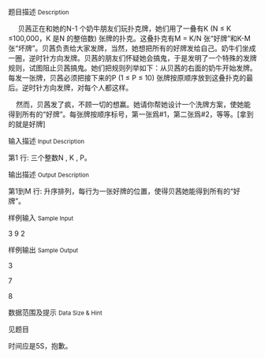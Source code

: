 <div class="panel panel-default">
<div class="area-title">
<span>
题目描述
<small>Description</small>
</span></div>
<div class="panel-body">

<p>     贝茜正在和她的N-1 个奶牛朋友们玩扑克牌，她们用了一叠有K (N ≤ K ≤100,000，K 是N 的整倍数) 张牌的扑克。这叠扑克有M = K/N 张“好牌”和K-M张“坏牌”。贝茜负责给大家发牌，当然，她想把所有的好牌发给自己。奶牛们坐成一圈，逆时针方向发牌。贝茜的朋友们怀疑她会搞鬼，于是发明了一个特殊的发牌规则，试图阻止贝茜搞鬼。她们把规则列举如下：从贝茜的右面的奶牛开始发牌。每发一张牌，贝茜必须把接下来的P (1 ≤ P ≤ 10) 张牌按原顺序放到这叠扑克的最后。逆时针方向发牌，对每个人都这样。</p>
<p>    然而，贝茜发了疯，不顾一切的想赢。她请你帮她设计一个洗牌方案，使她能得到所有的“好牌”。每张牌按顺序标号，第一张爲#1，第二张爲#2，等等。[拿到的就是好牌]</p>

</div>
</div>

<div class="panel panel-default">
<div class="area-title">
<span>
输入描述
<small>Input Description</small>
</span></div>
<div class="panel-body">
<p>第1 行: 三个整数N , K , P。</p>

</div>
</div>
<div  class="panel panel-default">
<div class="area-title">
<span>
输出描述
<small>Output Description</small>
</span></div>
<div class="panel-body">

<p>第1到M 行: 升序排列，每行为一张好牌的位置，使得贝茜她能得到所有的&ldquo;好牌&rdquo;。</p>

</div>
</div>


<div class="panel panel-default">
<div class="area-title">
<span>
样例输入
<small>Sample Input</small>
</span></div>
<div class="panel-body">
<p>3 9 2</p>

</div>
</div>

<div class="panel panel-default">
<div class="area-title">
<span>
样例输出
<small>Sample Output</small>
</span></div>
<div class="panel-body">
<p>3</p>
<p>7</p>
<p>8</p>

</div>
</div>

<div class="panel panel-default">
<div class="area-title">
<span>
数据范围及提示
<small>Data Size & Hint</small>
</span></div>
<div class="panel-body">
<p>见题目</p>
<p>时间应是5S，抱歉。</p>
</div>
</div>